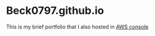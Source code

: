 # Beck0797.github.io
This is my brief portfolio that I also hosted in [AWS console](http://www.bekhzod.com.s3-website-us-east-1.amazonaws.com/)
